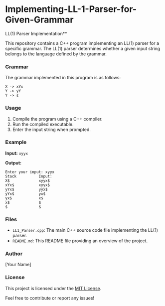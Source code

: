 # Implementing-LL-1-Parser-for-Given-Grammar
LL(1) Parser Implementation**

This repository contains a C++ program implementing an LL(1) parser for a specific grammar. The LL(1) parser determines whether a given input string belongs to the language defined by the grammar.

### Grammar
The grammar implemented in this program is as follows:
```
X -> xYx
Y -> yY
Y -> ε
```

### Usage
1. Compile the program using a C++ compiler.
2. Run the compiled executable.
3. Enter the input string when prompted.

### Example
**Input:** `xyyx`

**Output:**
```
Enter your input: xyyx
Stack          Input:
X$             xyyx$
xYx$           xyyx$
yYx$           yyx$
yYx$           yx$
yx$            x$
x$             $
$              $
```

### Files
- `LL1_Parser.cpp`: The main C++ source code file implementing the LL(1) parser.
- `README.md`: This README file providing an overview of the project.

### Author
[Your Name]

### License
This project is licensed under the [MIT License](LICENSE).

Feel free to contribute or report any issues!
